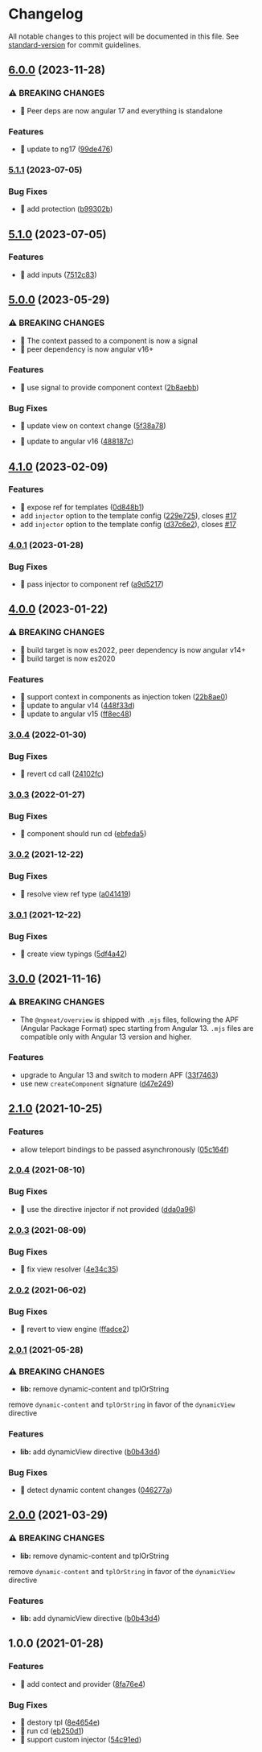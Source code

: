 # Changelog

All notable changes to this project will be documented in this file. See [standard-version](https://github.com/conventional-changelog/standard-version) for commit guidelines.

## [6.0.0](https://github.com/ngneat/overview/compare/v5.1.1...v6.0.0) (2023-11-28)


### ⚠ BREAKING CHANGES

* 🧨 Peer deps are now angular 17 and everything is standalone

### Features

* 🎸 update to ng17 ([99de476](https://github.com/ngneat/overview/commit/99de476ae73e802f0fb85d531f95485d459d8481))

### [5.1.1](https://github.com/ngneat/overview/compare/v5.1.0...v5.1.1) (2023-07-05)


### Bug Fixes

* 🐛 add protection ([b99302b](https://github.com/ngneat/overview/commit/b99302bdcc9cef604220b801f7a7102f1c6cf398))

## [5.1.0](https://github.com/ngneat/overview/compare/v5.0.0...v5.1.0) (2023-07-05)


### Features

* 🎸 add inputs ([7512c83](https://github.com/ngneat/overview/commit/7512c83d454329d4a0717ff2655c1301f1a32671))

## [5.0.0](https://github.com/ngneat/overview/compare/v4.1.0...v5.0.0) (2023-05-29)


### ⚠ BREAKING CHANGES

* 🧨 The context passed to a component is now a signal
* 🧨 peer dependency is now angular v16+

### Features

* 🎸 use signal to provide component context ([2b8aebb](https://github.com/ngneat/overview/commit/2b8aebb9224c1e8b4ee86d1100d1cae1c0aa8f31))


### Bug Fixes

* 🐛 update view on context change ([5f38a78](https://github.com/ngneat/overview/commit/5f38a78d15b31da82757538a864adf5a5f6ca3ce))


* 🤖 update to angular v16 ([488187c](https://github.com/ngneat/overview/commit/488187c8b333c916b9a7ba9a2c60196eee0df604))

## [4.1.0](https://github.com/ngneat/overview/compare/v4.0.1...v4.1.0) (2023-02-09)


### Features

* 🎸 expose ref for templates ([0d848b1](https://github.com/ngneat/overview/commit/0d848b1e9ef51192fc26c013b27998fac7555690))
* add `injector` option to the template config ([229e725](https://github.com/ngneat/overview/commit/229e725de3428efeb039cd0f0fd3816d711113f3)), closes [#17](https://github.com/ngneat/overview/issues/17)
* add `injector` option to the template config ([d37c6e2](https://github.com/ngneat/overview/commit/d37c6e2264cba8f8764a195a67275ab47e34ce95)), closes [#17](https://github.com/ngneat/overview/issues/17)

### [4.0.1](https://github.com/ngneat/overview/compare/v4.0.0...v4.0.1) (2023-01-28)


### Bug Fixes

* 🐛 pass injector to component ref ([a9d5217](https://github.com/ngneat/overview/commit/a9d5217e7d94c0552f84ddaefd08325828883fe4))

## [4.0.0](https://github.com/ngneat/overview/compare/v3.0.4...v4.0.0) (2023-01-22)


### ⚠ BREAKING CHANGES

* 🧨 build target is now es2022, peer dependency is now angular v14+
* 🧨 build target is now es2020

### Features

* 🎸 support context in components as injection token ([22b8ae0](https://github.com/ngneat/overview/commit/22b8ae0881fc1b8f64c436b9ac2755c27a576ed2))
* 🎸 update to angular v14 ([448f33d](https://github.com/ngneat/overview/commit/448f33d21e1596da64cca7f80f19df63e6712dfd))
* 🎸 update to angular v15 ([ff8ec48](https://github.com/ngneat/overview/commit/ff8ec48eaf8410a40cc848b2a870864c62cad41b))

### [3.0.4](https://github.com/ngneat/overview/compare/v3.0.3...v3.0.4) (2022-01-30)


### Bug Fixes

* 🐛 revert cd call ([24102fc](https://github.com/ngneat/overview/commit/24102fc671879d729f8d1e585e96ae506a798918))

### [3.0.3](https://github.com/ngneat/overview/compare/v3.0.2...v3.0.3) (2022-01-27)


### Bug Fixes

* 🐛 component should run cd ([ebfeda5](https://github.com/ngneat/overview/commit/ebfeda5b4ef0a368465591ec0bb18870baa993e2))

### [3.0.2](https://github.com/ngneat/overview/compare/v3.0.1...v3.0.2) (2021-12-22)


### Bug Fixes

* 🐛 resolve view ref type ([a041419](https://github.com/ngneat/overview/commit/a0414193207ac4442c37fd6d1016dfb2600ecd2f))

### [3.0.1](https://github.com/ngneat/overview/compare/v3.0.0...v3.0.1) (2021-12-22)


### Bug Fixes

* 🐛 create view typings ([5df4a42](https://github.com/ngneat/overview/commit/5df4a4238942f5ccbc678555b22b93676865efbf))

## [3.0.0](https://github.com/ngneat/overview/compare/v2.1.0...v3.0.0) (2021-11-16)


### ⚠ BREAKING CHANGES

* The `@ngneat/overview` is shipped with `.mjs` files,
following the APF (Angular Package Format) spec starting from Angular 13.
`.mjs` files are compatible only with Angular 13 version and higher.

### Features

* upgrade to Angular 13 and switch to modern APF ([33f7463](https://github.com/ngneat/overview/commit/33f74636847fbf126abb2bbb152f5bb24789f5b1))
* use new `createComponent` signature ([d47e249](https://github.com/ngneat/overview/commit/d47e249d5a323bc9dd1b7bf6514bcbd5c4d4d548))

## [2.1.0](https://github.com/ngneat/overview/compare/v2.0.4...v2.1.0) (2021-10-25)


### Features

* allow teleport bindings to be passed asynchronously ([05c164f](https://github.com/ngneat/overview/commit/05c164f8cb315e0d309f8e4a71d9dff0b85d9021))

### [2.0.4](https://github.com/ngneat/overview/compare/v2.0.3...v2.0.4) (2021-08-10)


### Bug Fixes

* 🐛 use the directive injector if not provided ([dda0a96](https://github.com/ngneat/overview/commit/dda0a96bc0c394f457e061f0f52399483ad89884))

### [2.0.3](https://github.com/ngneat/overview/compare/v2.0.2...v2.0.3) (2021-08-09)


### Bug Fixes

* 🐛 fix view resolver ([4e34c35](https://github.com/ngneat/overview/commit/4e34c35f4e7c84efb1e20f3c31a636d8785a3838))

### [2.0.2](https://github.com/ngneat/overview/compare/v2.0.1...v2.0.2) (2021-06-02)


### Bug Fixes

* 🐛 revert to view engine ([ffadce2](https://github.com/ngneat/overview/commit/ffadce2a952393e8425ea01b8ba8e305143ee6e5))

### [2.0.1](https://github.com/ngneat/overview/compare/v1.0.0...v2.0.1) (2021-05-28)


### ⚠ BREAKING CHANGES

* **lib:** remove dynamic-content and tplOrString

remove `dynamic-content` and `tplOrString` in favor of the `dynamicView` directive

### Features

* **lib:** add dynamicView directive ([b0b43d4](https://github.com/ngneat/overview/commit/b0b43d41740a31571e975ea536e278508a91c3c2))


### Bug Fixes

* 🐛 detect dynamic content changes ([046277a](https://github.com/ngneat/overview/commit/046277a1363549d266f92d5075d673b8ac559404))

## [2.0.0](https://github.com/ngneat/overview/compare/v1.0.0...v2.0.0) (2021-03-29)


### ⚠ BREAKING CHANGES

* **lib:** remove dynamic-content and tplOrString

remove `dynamic-content` and `tplOrString` in favor of the `dynamicView` directive

### Features

* **lib:** add dynamicView directive ([b0b43d4](https://github.com/ngneat/overview/commit/b0b43d41740a31571e975ea536e278508a91c3c2))

## 1.0.0 (2021-01-28)


### Features

* 🎸 add contect and provider ([8fa76e4](https://github.com/ngneat/overview/commit/8fa76e4d30e60b02adae396cda7fbe272e989978))


### Bug Fixes

* 🐛 destory tpl ([8e4654e](https://github.com/ngneat/overview/commit/8e4654ee74eb8a92e474d4f0170498fc4fd22532))
* 🐛 run cd ([eb250d1](https://github.com/ngneat/overview/commit/eb250d10c8e5b3c19d5cce454a958123d0d5f3a5))
* 🐛 support custom injector ([54c91ed](https://github.com/ngneat/overview/commit/54c91ede16e5ec6330773376df3518f2c1fdc537))
